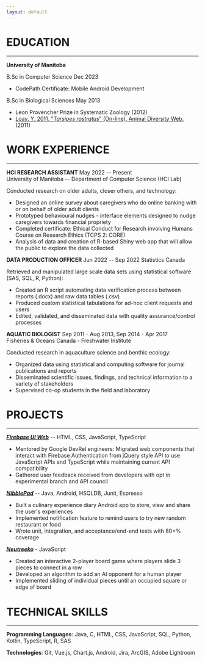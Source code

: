 ```yaml
---
layout: default
---
```


# EDUCATION

* * *

**University of Manitoba**

B.Sc in Computer Science Dec 2023
-   CodePath Certificate: Mobile Android Development

B.Sc in Biological Sciences May 2013
-   Leon Provencher Prize in Systematic Zoology (2012)
-   [Loay, Y. 2011. \"*Tarsipes
    rostratus*\"
    (On-line), Animal Diversity
    Web.](https://animaldiversity.org/accounts/Tarsipes_rostratus/)
    (2011)

# WORK EXPERIENCE

* * *

**HCI RESEARCH ASSISTANT** May 2022 -- Present  
University of Manitoba -- Department of Computer Science (HCI Lab)

Conducted research on older adults, closer others, and technology:
-   Designed an online survey about caregivers who do online banking
    with or on behalf of older adult clients
-   Prototyped behavioural nudges - interface elements designed to nudge
    caregivers towards financial propriety
-   Completed certificate: Ethical Conduct for Research involving Humans
    Course on Research Ethics (TCPS 2: CORE)
-   Analysis of data and creation of R-based Shiny web app that will
    allow the public to explore the data collected

**DATA PRODUCTION OFFICER** Jun 2022 -- Sep 2022
Statistics Canada

Retrieved and manipulated large scale data sets using statistical
software (SAS, SQL, R, Python):  

-   Created an R script automating data verification process between
    reports (.docx) and raw data tables (.csv)
-   Produced custom statistical tabulations for ad-hoc client requests
    and users
-   Edited, validated, and disseminated data with quality
    assurance/control processes

**AQUATIC BIOLOGIST** Sep 2011 - Aug 2013, Sep 2014 - Apr 2017  
Fisheries & Oceans Canada - Freshwater Institute  

Conducted research in aquaculture science and benthic ecology:

-   Organized data using statistical and computing software for journal
    publications and reports
-   Disseminated scientific issues, findings, and technical information
    to a variety of stakeholders
-   Supervised co-op students in the field and laboratory

# PROJECTS

* * *

[***Firebase UI Web***](https://github.com/firebase/firebaseui-web) --
HTML, CSS, JavaScript, TypeScript

-   Mentored by Google DevRel engineers: Migrated web components that
    interact with Firebase Authentication from jQuery style API to use
    JavaScript APIs and TypeScript while maintaining current API
    compatibility
-   Gathered user feedback received from developers with opt in
    experimental branch and API council

[***NibblePad***](https://github.com/LoayYengin/NibblePad) -- Java,
Android, HSQLDB, Junit, Espresso

-   Built a culinary experience diary Android app to store, view and
    share the user's experiences
-   Implemented notification feature to remind users to try new random
    restaurant or food
-   Wrote unit, integration, and acceptance/end-end tests with 80+%
    coverage

[***Neutreeko***](https://loayyengin.github.io/Neutreeko/) - JavaScript

-   Created an interactive 2-player board game where players slide 3
    pieces to connect in a row
-   Developed an algorithm to add an AI opponent for a human player
-   Implemented sliding of individual pieces until an occupied square or
    edge of board

# TECHNICAL SKILLS

* * *

**Programming Languages**: Java, C, HTML, CSS, JavaScript, SQL, Python,
Kotlin, TypeScript, R, SAS

**Technologies**: Git, Vue.js, Chart.js, Android, Jira, ArcGIS, Adobe
Lightroom

<!-- Text can be **bold**, _italic_, or ~~strikethrough~~.

[Link to another page](./another-page.html).

There should be whitespace between paragraphs.

There should be whitespace between paragraphs. We recommend including a README, or a file with information about your project.

# Header 1

This is a normal paragraph following a header. GitHub is a code hosting platform for version control and collaboration. It lets you and others work together on projects from anywhere.

## Header 2

> This is a blockquote following a header.
>
> When something is important enough, you do it even if the odds are not in your favor.

### Header 3

```js
// Javascript code with syntax highlighting.
var fun = function lang(l) {
  dateformat.i18n = require('./lang/' + l)
  return true;
}
```

```ruby
# Ruby code with syntax highlighting
GitHubPages::Dependencies.gems.each do |gem, version|
  s.add_dependency(gem, "= #{version}")
end
```

#### Header 4

*   This is an unordered list following a header.
*   This is an unordered list following a header.
*   This is an unordered list following a header.

##### Header 5

1.  This is an ordered list following a header.
2.  This is an ordered list following a header.
3.  This is an ordered list following a header.

###### Header 6

| head1        | head two          | three |
|:-------------|:------------------|:------|
| ok           | good swedish fish | nice  |
| out of stock | good and plenty   | nice  |
| ok           | good `oreos`      | hmm   |
| ok           | good `zoute` drop | yumm  |

### There's a horizontal rule below this.

* * *

### Here is an unordered list:

*   Item foo
*   Item bar
*   Item baz
*   Item zip

### And an ordered list:

1.  Item one
1.  Item two
1.  Item three
1.  Item four

### And a nested list:

- level 1 item
  - level 2 item
  - level 2 item
    - level 3 item
    - level 3 item
- level 1 item
  - level 2 item
  - level 2 item
  - level 2 item
- level 1 item
  - level 2 item
  - level 2 item
- level 1 item

### Small image

![Octocat](https://github.githubassets.com/images/icons/emoji/octocat.png)

### Large image

![Branching](https://guides.github.com/activities/hello-world/branching.png)


### Definition lists can be used with HTML syntax.

<dl>
<dt>Name</dt>
<dd>Godzilla</dd>
<dt>Born</dt>
<dd>1952</dd>
<dt>Birthplace</dt>
<dd>Japan</dd>
<dt>Color</dt>
<dd>Green</dd>
</dl>

```
Long, single-line code blocks should not wrap. They should horizontally scroll if they are too long. This line should be long enough to demonstrate this.
```

```
The final element.
``` -->
